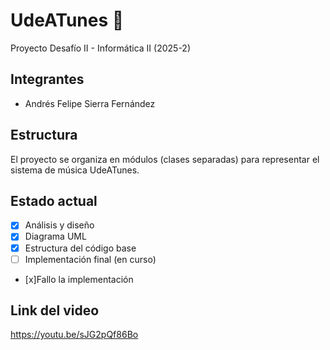 # UdeATunes 🎵
Proyecto Desafío II - Informática II (2025-2)

## Integrantes
- Andrés Felipe Sierra Fernández

## Estructura
El proyecto se organiza en módulos (clases separadas) para representar el sistema de música UdeATunes.

## Estado actual
- [x] Análisis y diseño
- [x] Diagrama UML
- [x] Estructura del código base
- [ ] Implementación final (en curso)
- [x]Fallo la implementación

## Link del video
https://youtu.be/sJG2pQf86Bo